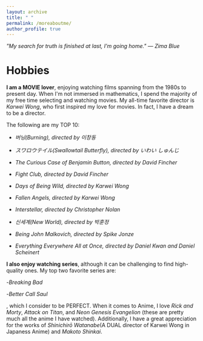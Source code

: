 ```yaml
---
layout: archive
title: " "
permalink: /moreaboutme/
author_profile: true
---
```



*"My search for truth is finished at last, I’m going home." ― Zima Blue*

Hobbies
===

**I am a MOVIE lover**, enjoying watching films spanning from the 1980s to present day. When I'm not immersed in mathematics, I spend the majority of my free time selecting and watching movies. My all-time favorite director is *Karwei Wong*, who first inspired my love for movies. In fact, I have a dream to be a director.

The following are my TOP 10:

- *버닝(Burning), directed by 이창동*

- *スワロウテイル(Swallowtail Butterfly), directed by いわい しゅんじ*

- *The Curious Case of Benjamin Button, directed by David Fincher*

- *Fight Club, directed by David Fincher*

- *Days of Being Wild, directed by Karwei Wong*

- *Fallen Angels, directed by Karwei Wong*

- *Interstellar, directed by Christopher Nolan*

- *신세계(New World), directed by 박훈정*

- *Being John Malkovich, directed by Spike Jonze*

- *Everything Everywhere All at Once, directed by Daniel Kwan and Daniel Scheinert*

**I also enjoy watching series**, although it can be challenging to find high-quality ones. My top two favorite series are:

-*Breaking Bad* 

-*Better Call Saul*

, which I consider to be PERFECT. When it comes to Anime, I love *Rick and Morty*, *Attack on Titan*, and *Neon Genesis Evangelion* (these are pretty much all the anime I have watched). Additionally, I have a great appreciation for the works of *Shinichirō Watanabe*(A DUAL director of Karwei Wong in Japaness Anime) and *Makoto Shinkai*.






